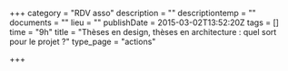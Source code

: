 +++
category = "RDV asso"
description = ""
descriptiontemp = ""
documents = ""
lieu = ""
publishDate = 2015-03-02T13:52:20Z
tags = []
time = "9h"
title = "Thèses en design, thèses en architecture : quel sort pour le projet ?"
type_page = "actions"

+++
